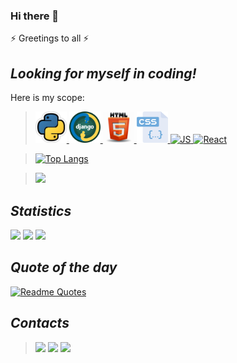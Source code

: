 ### Hi there 👋
⚡ Greetings to all ⚡   

## _Looking for myself in coding!_

Here is my scope:
> <a href="https://www.djangoproject.com/" target="_blank" rel="noreferrer"> <img src="https://github.com/Viton4ik/Info_page_HTML/blob/master/python.jpg" alt="django" width="50x" height="50x"/></h3> 
<a href="https://www.python.org/" target="_blank" rel="noreferrer"> <img src="https://github.com/Viton4ik/Info_page_HTML/blob/master/django.png" alt="python" width="50x" height="50x"/></h3> 
<a href="#" target="_blank" rel="noreferrer"> <img src="https://github.com/Viton4ik/Info_page_HTML/blob/master/html.jpeg" alt="html" width="50x" height="50x"/></h3> 
<a href="#" target="_blank" rel="noreferrer"> <img src="https://github.com/Viton4ik/Info_page_HTML/blob/master/css.png" alt="css" width="50x" height="50x"/></h3> 
<a href="#" target="_blank" rel="noreferrer"> <img src="https://fuzeservers.ru/wp-content/uploads/9/3/a/93a14a817aba78c219b6421198863989.png" alt="JS" width="50x" height="50x"/></h3> 
<a href="#" target="_blank" rel="noreferrer"> <img src="https://stickerboom.ru/files/2016/01/18/3456x2714-300x300.png" alt="React" width="50x" height="50x"/></h3> 

> [![Top Langs](https://github-readme-stats.vercel.app/api/top-langs/?username=viton4ik&layout=compact)](https://github.com/anuraghazra/github-readme-stats)

> ![](https://komarev.com/ghpvc/?username=viton4ik&color=blue )

## _Statistics_

![](https://github-profile-summary-cards.vercel.app/api/cards/profile-details?username=viton4ik&theme=solarized_dark)
![](https://github-profile-summary-cards.vercel.app/api/cards/most-commit-language?username=viton4ik&theme=solarized_dark)
![](https://github-profile-summary-cards.vercel.app/api/cards/stats?username=viton4ik&theme=solarized_dark)


## _Quote of the day_

[![Readme Quotes](https://quotes-github-readme.vercel.app/api?type=horizontal&theme=nord)](https://github.com/piyushsuthar/github-readme-quotes)

## _Contacts_
<!--
> <a href="https://t.me/Viton4ik" title ="@Victor"><img src="https://github.com/Viton4ik/Info_page_HTML/blob/master/telegram.png" alt="@Victor" width="47x" height="47x"></a> 
<a href="mailto:viton4ik@gmail.com" title ="viton4ik@gmail.com"><img src="https://raw.githubusercontent.com/Viton4ik/Info_page_HTML/master/mail.webp" alt="viton4ik@gmail.com" width="47x" height="47x"></a>
-->
> <a href="https://t.me/Viton4ik" title ="Victor" target="_blank" ><img src="https://img.shields.io/badge/-@Viton4ik-%2314354c.svg?style=flat&amp;logo=telegram&amp;logoColor=#4285F4" style="max-width: 100%;" height="30x"></a>
<a href="mailto:viton4ik@gmail.com" title ="viton4ik@gmail.com"><img src="https://img.shields.io/badge/-viton4ik@gmail.com-%2314354c.svg?style=flat&amp;logo=gmail&amp;logoColor=red" style="max-width: 100%;" height="30x"></a>
<a href="https://viton4ik.github.io/portfolio/" title ="portfolio" target="_blank"><img src="https://img.shields.io/badge/-My personal page-%2314354c.svg?style=flat&amp;logo=vultr&amp;logoColor=blue" style="max-width: 100%;" height="30x"></a>

<!--
**Viton4ik/Viton4ik** is a ✨ _special_ ✨ repository because its `README.md` (this file) appears on your GitHub profile.

Here are some ideas to get you started:

- 🔭 I’m currently working on ...
- 🌱 I’m currently learning ...
- 👯 I’m looking to collaborate on ...
- 🤔 I’m looking for help with ...
- 💬 Ask me about ...
- 📫 How to reach me: ...
- 😄 Pronouns: ...
- ⚡ Fun fact: ...
useful info - https://habr.com/ru/post/649363/
-->
